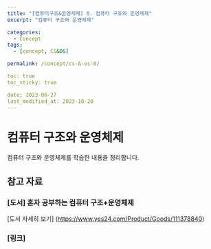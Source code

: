```yaml
---
title: "[컴퓨터구조&운영체제] 0. 컴퓨터 구조와 운영체제"
excerpt: "컴퓨터 구조와 운영체제"

categories:
  - Concept
tags:
  - [concept, CS&OS]

permalink: /concept/cs-&-os-0/

toc: true
toc_sticky: true

date: 2023-06-27
last_modified_at: 2023-10-20
---
```

# 컴퓨터 구조와 운영체제
컴퓨터 구조와 운영체제를 학습한 내용을 정리합니다.

## 참고 자료

### [도서] 혼자 공부하는 컴퓨터 구조+운영체제
[도서 자세히 보기] (https://www.yes24.com/Product/Goods/111378840)

### [링크]